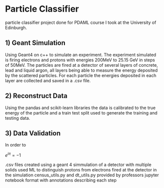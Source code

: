 # Particle Classifier
particle classifier project done for PDAML course I took at the University of Edinburgh.

## 1) Geant Simulation
Using Geant4 on c++ to simulate an experiment. The experiment simulated is firing electrons and protons with energies 200MeV to 25.15 GeV in steps of 50MeV. The particles are fired at a detector of several layers of concrete, lead and liquid argon, all layers being able to measure the energy deposited by the scattered particles. For each particle the energies deposited in each layer are collected and saved in a .csv file.

## 2) Reconstruct Data
Using the pandas and scikit-learn libraries the data is calibrated to the true energy of the particle and a train test split used to generate the training and testing data.

## 3) Data Validation
In order to 

$e^{i \pi} = -1$


.csv files created using a geant 4 simmulation of a detector with multiple solids
used ML to distinguish protons from electrons fired at the detector in the simulation
census_utils.py and dt_utils.py provided by professors
jupyter notebook format with annotations describing each step
